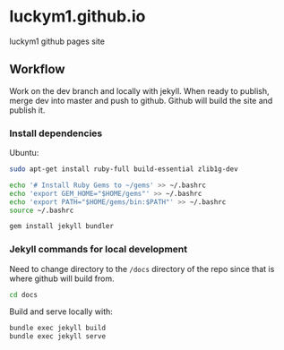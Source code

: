 # luckym1.github.io

luckym1 github pages site

## Workflow

Work on the dev branch and locally with jekyll. When ready to publish, merge dev into master and push to github. Github will build the site and publish it.

### Install dependencies

Ubuntu:

```bash
sudo apt-get install ruby-full build-essential zlib1g-dev

echo '# Install Ruby Gems to ~/gems' >> ~/.bashrc
echo 'export GEM_HOME="$HOME/gems"' >> ~/.bashrc
echo 'export PATH="$HOME/gems/bin:$PATH"' >> ~/.bashrc
source ~/.bashrc

gem install jekyll bundler
```

### Jekyll commands for local development

Need to change directory to the `/docs` directory of the repo since that is where github will build from.

```bash
cd docs
```

Build and serve locally with:

```bash
bundle exec jekyll build 
bundle exec jekyll serve
```
